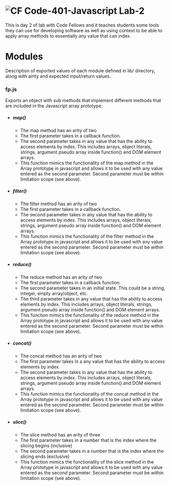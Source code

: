 ![CF](https://camo.githubusercontent.com/70edab54bba80edb7493cad3135e9606781cbb6b/687474703a2f2f692e696d6775722e636f6d2f377635415363382e706e67) Code-401-Javascript Lab-2
===
This is day 2 of lab with Code Fellows and it teaches students some tools they can use for developing software as well as using context to be able to apply array methods to essentially any value that can index.
# Modules
Description of exported values of each module defined in lib/ directory, along with airity and expected input/return values.
### fp.js
Exports an object with sub methods that implement different methods that are included in the Javascript array prototype.
- ##### map()
  - The map method has an arity of two
  - The first parameter takes in a callback function.
  - The second parameter takes in any value that has the ability to access elements by index. This includes arrays, object literals, strings, argument pseudo array inside function() and DOM element arrays.
  - This function mimics the functionality of the map method in the Array prototype in javascript and allows it to be used with any value entered as the second parameter. Second parameter must be within limitation scope (see above).
- ##### filter()
  - The filter method has an arity of two
  - The first parameter takes in a callback function.
  - The second parameter takes in any value that has the ability to access elements by index. This includes arrays, object literals, strings, argument pseudo array inside function() and DOM element arrays.
  - This function mimics the functionality of the filter method in the Array prototype in javascript and allows it to be used with any value entered as the second parameter. Second parameter must be within limitation scope (see above).
- ##### reduce()
  - The reduce method has an arity of two
  - The first parameter takes in a callback function.
  - The second parameter takes in an initial state. This could be a string, integer, empty array/object, etc.
  - The third parameter takes in any value that has the ability to access elements by index. This includes arrays, object literals, strings, argument pseudo array inside function() and DOM element arrays.
  - This function mimics the functionality of the reduce method in the Array prototype in javascript and allows it to be used with any value entered as the second parameter. Second parameter must be within limitation scope (see above).
- ##### concat()
  - The concat method has an arity of two
  - The first parameter takes in a any value that has the ability to access elements by index.
  - The second parameter takes in any value that has the ability to access elements by index. This includes arrays, object literals, strings, argument pseudo array inside function() and DOM element arrays.
  - This function mimics the functionality of the concat method in the Array prototype in javascript and allows it to be used with any value entered as the second parameter. Second parameter must be within limitation scope (see above).
- ##### slice()
  - The slice method has an arity of three
  - The first parameter takes in a number that is the index where the slicing begins (inclusive)
  - The second parameter takes in a number that is the index where the slicing ends (exclusive)
  - This function mimics the functionality of the slice method in the Array prototype in javascript and allows it to be used with any value entered as the second parameter. Second parameter must be within limitation scope (see above).
